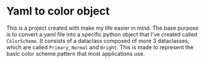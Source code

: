 # Yaml to color object

This is a project created with make my life easier in mind. The
base purpose is to convert a yaml file into a specific python
object that I've created called `ColorScheme`. It consists of a
dataclass composed of more 3 dataclasses, which are called
`Primary`, `Normal` and `Bright`. This is made to represent the
basic color scheme pattern that most applications use.
